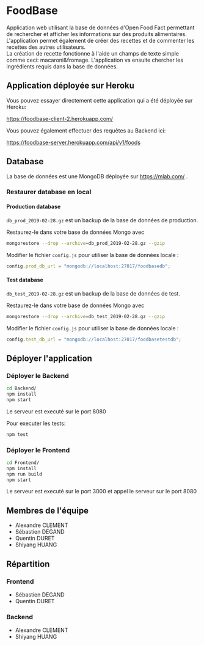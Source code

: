 # FoodBase

Application web utilisant la base de données d'Open Food Fact permettant de rechercher
et afficher les informations sur des produits alimentaires.  
 L'application permet également de créer des recettes et de commenter les recettes des
autres utilisateurs.  
 La création de recette fonctionne à l'aide un champs de texte simple comme ceci: macaroni&fromage.
L'application va ensuite chercher les ingrédients requis dans la base de données.

## Application déployée sur Heroku

Vous pouvez essayer directement cette application qui a été déployée sur Heroku:

https://foodbase-client-2.herokuapp.com/

Vous pouvez également effectuer des requêtes au Backend ici:

https://foodbase-server.herokuapp.com/api/v1/foods

## Database

La base de données est une MongoDB déployée sur https://mlab.com/ .

### Restaurer database en local

#### Production database

`db_prod_2019-02-28.gz` est un backup de la base de données de production.

Restaurez-le dans votre base de données Mongo avec

```sh
mongorestore --drop --archive=db_prod_2019-02-28.gz --gzip
```

Modifier le fichier `config.js` pour utiliser la base de données locale :

```js
config.prod_db_url = "mongodb://localhost:27017/foodbasedb";
```

#### Test database

`db_test_2019-02-28.gz` est un backup de la base de données de test.

Restaurez-le dans votre base de données Mongo avec

```sh
mongorestore --drop --archive=db_test_2019-02-28.gz --gzip
```

Modifier le fichier `config.js` pour utiliser la base de données locale :

```js
config.test_db_url = "mongodb://localhost:27017/foodbasetestdb";
```

## Déployer l'application

### Déployer le Backend

```sh
cd Backend/
npm install
npm start
```

Le serveur est executé sur le port 8080

Pour executer les tests:

```sh
npm test
```

### Déployer le Frontend

```sh
cd Frontend/
npm install
npm run build
npm start
```

Le serveur est executé sur le port 3000 et appel le serveur sur le port 8080

## Membres de l'équipe

- Alexandre CLEMENT
- Sébastien DEGAND
- Quentin DURET
- Shiyang HUANG

## Répartition

### Frontend

- Sébastien DEGAND
- Quentin DURET

### Backend

- Alexandre CLEMENT
- Shiyang HUANG
